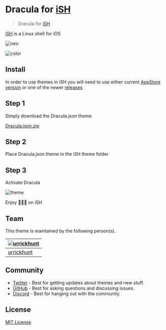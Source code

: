 # Dracula for [iSH](https://github.com/ish-app/ish)

>Dracula for [iSH](https://github.com/ish-app/ish)

[iSH](https://github.com/ish-app/ish) is a Linux shell for iOS

![neo](https://user-images.githubusercontent.com/96319944/233411044-618b2e1b-5e5b-46eb-8d3f-4af5ebbdae6c.png)

![color](https://user-images.githubusercontent.com/96319944/233411077-c66efbb7-01fb-43f1-9df6-1ed3c5e309ff.png)


## Install

In order to use themes in iSH you will need to use either current [AppStore version](https://apps.apple.com/us/app/ish-shell/id1436902243) or one of the newer [releases](https://github.com/ish-app/ish/releases)

## Step 1

Simply download the Dracula.json theme

[Dracula.json.zip](https://github.com/dracula/ish/files/11355164/Dracula.json.zip)

## Step 2

Place Dracula.json theme in the iSH theme folder

## Step 3

Activate Dracula

![theme](https://user-images.githubusercontent.com/96319944/233413452-89759c02-3422-4ab4-811a-cad9c3c3fc62.png)

Enjoy 🧛🏻‍♂️ on iSH

## Team

This theme is maintained by the following person(s).


| [![urrickhunt](https://github.com/urrickhunt.png?size=100)](https://github.com/urrickhunt) |
| ---------------------------------------------------------------------------------------- |
| [urrickhunt](https://github.com/urrickhunt)                                               |

## Community

- [Twitter](https://twitter.com/draculatheme) - Best for getting updates about themes and new stuff.
- [GitHub](https://github.com/dracula/dracula-theme/discussions) - Best for asking questions and discussing issues.
- [Discord](https://draculatheme.com/discord-invite) - Best for hanging out with the community.

## License

[MIT License](./LICENSE)
